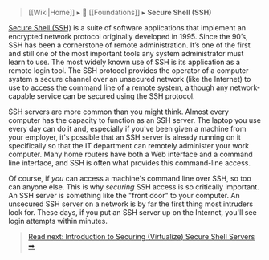 > [[Wiki|Home]] ▸ :beginner: [[Foundations]] ▸ **Secure Shell (SSH)**

[Secure Shell (SSH)](https://simple.wikipedia.org/wiki/Secure_Shell) is a suite of software applications that implement an encrypted network protocol originally developed in 1995. Since the 90’s, SSH has been a cornerstone of remote administration. It’s one of the first and still one of the most important tools any system administrator must learn to use. The most widely known use of SSH is its application as a remote login tool. The SSH protocol provides the operator of a computer system a secure channel over an unsecured network (like the Internet) to use to access the command line of a remote system, although any network-capable service can be secured using the SSH protocol.

SSH servers are more common than you might think. Almost every computer has the capacity to function as an SSH server. The laptop you use every day can do it and, especially if you've been given a machine from your employer, it's possible that an SSH server is already running on it specifically so that the IT department can remotely administer your work computer. Many home routers have both a Web interface and a command line interface, and SSH is often what provides this command-line access.

Of course, if *you* can access a machine's command line over SSH, so too can anyone else. This is why *securing* SSH access is so critically important. An SSH server is something like the "front door" to your computer. An unsecured SSH server on a network is by far the first thing most intruders look for. These days, if you put an SSH server up on the Internet, you'll see login attempts within minutes.

> [Read next: Introduction to Securing (Virtualize) Secure Shell Servers :arrow_right:](https://github.com/AnarchoTechNYC/meta/blob/master/train-the-trainers/practice-labs/introduction-to-securing-virtualized-secure-shell-servers/README.md)